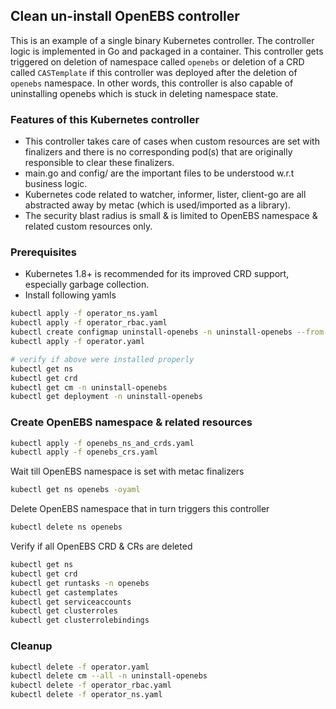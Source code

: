 ## Clean un-install OpenEBS controller

This is an example of a single binary Kubernetes controller. The controller logic is implemented in Go and packaged in a container. This controller gets triggered on deletion of namespace called `openebs` or deletion of a CRD called `CASTemplate` if this controller was deployed after the deletion of `openebs` namespace. In other words, this controller is also capable of uninstalling openebs which is stuck in deleting namespace state.

### Features of this Kubernetes controller
- This controller takes care of cases when custom resources are set with finalizers and there is no corresponding pod(s) that are originally responsible to clear these finalizers.
- main.go and config/ are the important files to be understood w.r.t business logic.
- Kubernetes code related to watcher, informer, lister, client-go are all abstracted away by metac (which is used/imported as a library).
- The security blast radius is small & is limited to OpenEBS namespace & related custom resources only.

### Prerequisites

* Kubernetes 1.8+ is recommended for its improved CRD support, especially garbage collection.
* Install following yamls

```sh
kubectl apply -f operator_ns.yaml
kubectl apply -f operator_rbac.yaml
kubectl create configmap uninstall-openebs -n uninstall-openebs --from-file=config
kubectl apply -f operator.yaml

# verify if above were installed properly
kubectl get ns
kubectl get crd
kubectl get cm -n uninstall-openebs
kubectl get deployment -n uninstall-openebs
```

### Create OpenEBS namespace & related resources

```sh
kubectl apply -f openebs_ns_and_crds.yaml
kubectl apply -f openebs_crs.yaml
```

Wait till OpenEBS namespace is set with metac finalizers
```sh
kubectl get ns openebs -oyaml
```

Delete OpenEBS namespace that in turn triggers this controller
```sh
kubectl delete ns openebs
```

Verify if all OpenEBS CRD & CRs are deleted
```sh
kubectl get ns
kubectl get crd
kubectl get runtasks -n openebs
kubectl get castemplates
kubectl get serviceaccounts
kubectl get clusterroles
kubectl get clusterrolebindings
```

### Cleanup

```sh
kubectl delete -f operator.yaml
kubectl delete cm --all -n uninstall-openebs
kubectl delete -f operator_rbac.yaml
kubectl delete -f operator_ns.yaml
```